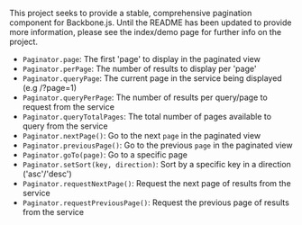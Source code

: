 This project seeks to provide a stable, comprehensive pagination component for Backbone.js. Until the README has been updated to provide more information, please see the index/demo page for further info on the project.


* ```Paginator.page```: The first 'page' to display in the paginated view
* ```Paginator.perPage```: The number of results to display per 'page' 
* ```Paginator.queryPage```: The current page in the service being displayed (e.g /?page=1)
* ```Paginator.queryPerPage```: The number of results per query/page to request from the service
* ```Paginator.queryTotalPages```: The total number of pages available to query from the service
* ```Paginator.nextPage()```: Go to the next `page` in the paginated view
* ```Paginator.previousPage()```: Go to the previous `page` in the paginated view
* ```Paginator.goTo(page)```: Go to a specific page
* ```Paginator.setSort(key, direction)```: Sort by a specific key in a direction ('asc'/'desc')
* ```Paginator.requestNextPage()```: Request the next page of results from the service
* ```Paginator.requestPreviousPage()```: Request the previous page of results from the service
